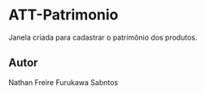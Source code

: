 # ATT-Patrimonio
Janela criada para cadastrar o patrimônio dos produtos.
## Autor
Nathan Freire Furukawa Sabntos
